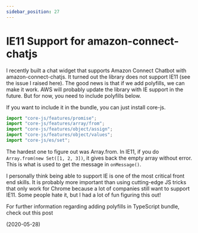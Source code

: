 ```yaml
---
sidebar_position: 27
---
```


# IE11 Support for amazon-connect-chatjs

I recently built a chat widget that supports Amazon Connect Chatbot with amazon-connect-chatjs. It turned out the library does not support IE11 (see the issue I raised here). The good news is that if we add polyfills, we can make it work. AWS will probably update the library with IE support in the future. But for now, you need to include polyfills below.

If you want to include it in the bundle, you can just install core-js.

```js
import "core-js/features/promise";
import "core-js/features/array/from";
import "core-js/features/object/assign";
import "core-js/features/object/values";
import "core-js/es/set";
```

The hardest one to figure out was Array.from. In IE11, if you do `Array.from(new Set([1, 2, 3])`, it gives back the empty array without error. This is what is used to get the message in `onMessage()`.

I personally think being able to support IE is one of the most critical front end skills. It is probably more important than using cutting-edge JS tricks that only work for Chrome because a lot of companies still want to support IE11. Some people hate it, but I had a lot of fun figuring this out!

For further information regarding adding polyfills in TypeScript bundle, check out this post

(2020-05-28)
